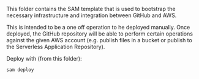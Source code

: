 This folder contains the SAM template that is used to bootstrap the necessary infrastructure and integration between GitHub and AWS.

This is intended to be a one off operation to he deployed manually. Once deployed, the GitHub repository will be able to perform certain operations against the given AWS account (e.g. publish files in a bucket or publish to the Serverless Application Repository).

Deploy with (from this folder):

```bash
sam deploy
```